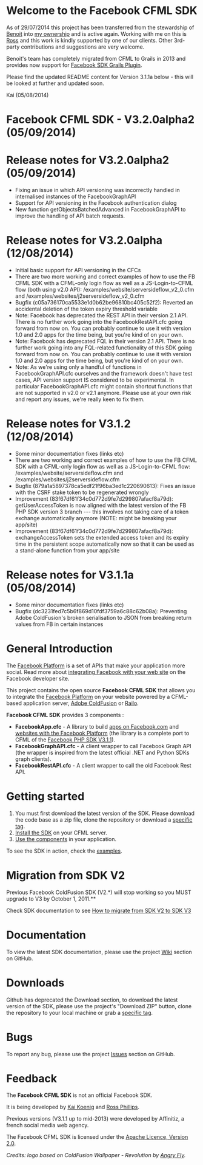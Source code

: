 # Welcome to the Facebook CFML SDK
As of 29/07/2014 this project has been transferred from the stewardship of [Benoit](http://www.twitter.com/benorama) into [my ownership](http://www.twitter.com/AgentK) and is active again. Working with me on this is [Ross](http://www.twitter.com/fingersdacing) and this work is kindly supported by one of our clients. Other 3rd-party contributions and suggestions are very welcome.

Benoit's team has completely migrated from CFML to Grails in 2013 and provides now support for [Facebook SDK Grails Plugin](https://github.com/agorapulse/grails-facebook-sdk).

Please find the updated README content for Version 3.1.1a below - this will be looked at further and updated soon.

Kai (05/08/2014)


Facebook CFML SDK - V3.2.0alpha2 (05/09/2014)
============================================

# Release notes for V3.2.0alpha2 (05/09/2014)

* Fixing an issue in which API versioning was incorrectly handled in internalised instances of the FacebookGraphAPI
* Support for API versioning in the Facebook authentication dialog
* New function getObjectsBatchedAdvanced in FacebookGraphAPI to improve the handling of API batch requests.

# Release notes for V3.2.0alpha (12/08/2014)

* Initial basic support for API versioning in the CFCs
* There are two more working and correct examples of how to use the FB CFML SDK with a CFML-only login flow as well as a JS-Login-to-CFML flow (both using v2.0 API): /examples/website/serversideflow_v2_0.cfm and /examples/websites/j2serversideflow_v2_0.cfm
* Bugfix (c05a736170ca5533e1d0b62be96810bc405c52f2): Reverted an accidental deletion of the token expiry threshold variable
* Note: Facebook has deprecated the REST API in their version 2.1 API. There is no further work going into the FacebookRestAPI.cfc going forward from now on. You can probably continue to use it with version 1.0 and 2.0 apps for the time being, but you're kind of on your own.
* Note: Facebook has deprecated FQL in their version 2.1 API. There is no further work going into any FQL-related functionality of this SDK going forward from now on. You can probably continue to use it with version 1.0 and 2.0 apps for the time being, but you're kind of on your own.
* Note: As we're using only a handful of functions in FacebookGraphAPI.cfc ourselves and the framework doesn't have test cases, API version support IS considered to be experimental. In particular FacebookGraphAPI.cfc might contain shortcut functions that are not supported in v2.0 or v2.1 anymore. Please use at your own risk and report any issues, we're really keen to fix them.

# Release notes for V3.1.2 (12/08/2014)

* Some minor documentation fixes (links etc)
* There are two working and correct examples of how to use the FB CFML SDK with a CFML-only login flow as well as a JS-Login-to-CFML flow: /examples/website/serversideflow.cfm and /examples/websites/j2serversideflow.cfm
* Bugfix (879a1a5897378ca5edf21f96ba3ed1c220690613): Fixes an issue with the CSRF stake token to be regenerated wrongly
* Improvement (83f67df61f34c0d772d9fe7d299807afacf8a79d): getUserAccessToken is now aligned with the latest version of the FB PHP SDK version 3 branch --- this involves not taking care of a token exchange automatically anymore (NOTE: might be breaking your app/site)
* Improvement (83f67df61f34c0d772d9fe7d299807afacf8a79d): exchangeAccessToken sets the extended access token and its expiry time in the persistent scope automatically now so that it can be used as a stand-alone function from your app/site

# Release notes for V3.1.1a (05/08/2014)

* Some minor documentation fixes (links etc)
* Bugfix (dc3231fed7c5b6f869d10fdf3759a6c88c62b08a): Preventing Adobe ColdFusion's broken serialisation to JSON from breaking return values from FB in certain instances

# General Introduction

The [Facebook Platform](http://developers.facebook.com/) is a set of APIs that make your application more social. Read more about [integrating Facebook with your web site](http://developers.facebook.com/docs/guides/web) on the Facebook developer site. 

This project contains the open source **Facebook CFML SDK** that allows you to integrate the [Facebook Platform](http://developers.facebook.com/) on your website powered by a CFML-based application server, [Adobe ColdFusion](http://www.adobe.com/products/coldfusion) or [Railo](http://www.getrailo.org/index.cfm/download).

**Facebook CFML SDK** provides 3 components :

* **FacebookApp.cfc** - A library to build [apps on Facebook.com](http://developers.facebook.com/docs/guides/canvas/) and [websites with the Facebook Platform](http://developers.facebook.com/docs/guides/web) (the library is a complete port to CFML of the [Facebook PHP SDK V3.1.1](http://github.com/facebook/php-sdk)).
* **FacebookGraphAPI.cfc** - A client wrapper to call Facebook Graph API (the wrapper is inspired from the latest official .NET and Python SDKs graph clients).
* **FacebookRestAPI.cfc** - A client wrapper to call the old Facebook Rest API.

# Getting started

1. You must first download the latest version of the SDK. Please download the code base as a zip file, clone the repository or download a [specific tag](https://github.com/TheRealAgentK/facebook-cf-sdk/tags).
2. [Install the SDK](http://github.com/TheRealAgentK/facebook-cf-sdk/wiki/Installation) on your CFML server.
3. [Use the components](http://github.com/TheRealAgentK/facebook-cf-sdk/wiki/Usage) in your application.

To see the SDK in action, check the [examples](http://github.com/TheRealAgentK/facebook-cf-sdk/wiki/Examples).

# Migration from SDK V2

Previous Facebook ColdFusion SDK (V2.*) will stop working so you MUST upgrade to V3 by October 1, 2011.**

Check SDK documentation to see [How to migrate from SDK V2 to SDK V3](https://github.com/TheRealAgentK/facebook-cf-sdk/wiki/Migration)

# Documentation

To view the latest SDK documentation, please use the project [Wiki](http://github.com/TheRealAgentK/facebook-cf-sdk/wiki) section on GitHub.

# Downloads

Github has deprecated the Download section, to download the latest version of the SDK, please use the project's "Download ZIP" button, clone the repository to your local machine or grab a [specific tag](https://github.com/TheRealAgentK/facebook-cf-sdk/tags).

# Bugs

To report any bug, please use the project [Issues](http://github.com/TheRealAgentK/facebook-cf-sdk/issues) section on GitHub.

# Feedback

The **Facebook CFML SDK** is not an official Facebook SDK.

It is being developed by [Kai Koenig](http://www.twitter.com/AgentK) and [Ross Phillips](http://www.twitter.com/fingersdacing).

Previous versions (V3.1.1 up to mid-2013) were developed by Affinitiz, a french social media web agency.

The Facebook CFML SDK is licensed under the [Apache Licence, Version 2.0](http://www.apache.org/licenses/LICENSE-2.0.html).

*Credits: logo based on ColdFusion Wallpaper - Revolution by [Angry Fly](http://angry-fly.com/).*
